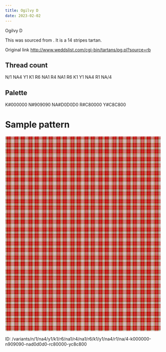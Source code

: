 ```yaml
---
title: Ogilvy D
date: 2023-02-02
---
```

Ogilvy D

This was sourced from <no value>.  It is a 14 stripes tartan.

Original link http://www.weddslist.com/cgi-bin/tartans/pg.pl?source=rb

## Thread count
N/1 NA4 Y1 K1 R6 NA1 R4 NA1 R6 K1 Y1 NA4 R1 NA/4

## Palette
K#000000 N#909090 NA#D0D0D0 R#C80000 Y#C8C800

# Sample pattern

![Tartan detail](tartan.png "N/1 NA4 Y1 K1 R6 NA1 R4 NA1 R6 K1 Y1 NA4 R1 NA/4 tartan")

ID: /variants/n/1/na4/y1/k1/r6/na1/r4/na1/r6/k1/y1/na4/r1/na/4-k000000-n909090-nad0d0d0-rc80000-yc8c800